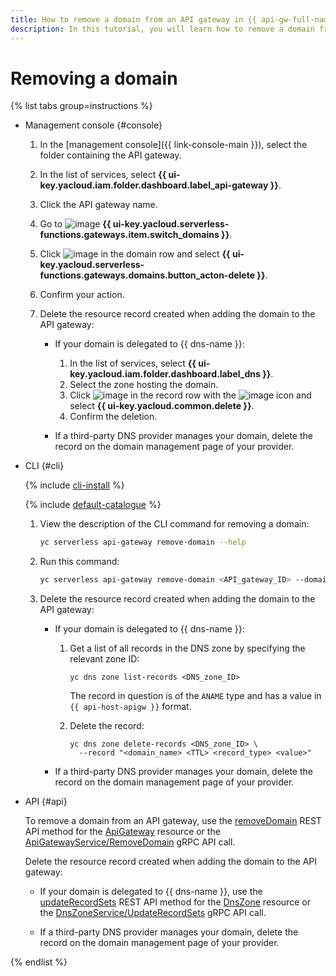```yaml
---
title: How to remove a domain from an API gateway in {{ api-gw-full-name }}
description: In this tutorial, you will learn how to remove a domain from an API gateway in {{ api-gw-full-name }}.
---
```


# Removing a domain

{% list tabs group=instructions %}

- Management console {#console}

  1. In the [management console]({{ link-console-main }}), select the folder containing the API gateway.
  1. In the list of services, select **{{ ui-key.yacloud.iam.folder.dashboard.label_api-gateway }}**.
  1. Click the API gateway name.
  1. Go to ![image](../../_assets/api-gateway/domain-icon.svg) **{{ ui-key.yacloud.serverless-functions.gateways.item.switch_domains }}**.
  1. Click ![image](../../_assets/options.svg) in the domain row and select **{{ ui-key.yacloud.serverless-functions.gateways.domains.button_acton-delete }}**.
  1. Confirm your action.
  1. Delete the resource record created when adding the domain to the API gateway:
      
      * If your domain is delegated to {{ dns-name }}:

        1. In the list of services, select **{{ ui-key.yacloud.iam.folder.dashboard.label_dns }}**.
        1. Select the zone hosting the domain.
        1. Click ![image](../../_assets/options.svg) in the record row with the ![image](../../_assets/api-gateway/service-icon.svg) icon and select **{{ ui-key.yacloud.common.delete }}**.
        1. Confirm the deletion.

      * If a third-party DNS provider manages your domain, delete the record on the domain management page of your provider.

- CLI {#cli}

  {% include [cli-install](../../_includes/cli-install.md) %}

  {% include [default-catalogue](../../_includes/default-catalogue.md) %}

  1. View the description of the CLI command for removing a domain:

      ```bash
      yc serverless api-gateway remove-domain --help
      ```

  1. Run this command:

      ```bash
      yc serverless api-gateway remove-domain <API_gateway_ID> --domain-id <domain_ID>
      ```

  1. Delete the resource record created when adding the domain to the API gateway:
      
      * If your domain is delegated to {{ dns-name }}:

        1. Get a list of all records in the DNS zone by specifying the relevant zone ID:

            ```
            yc dns zone list-records <DNS_zone_ID>
            ```
        
            The record in question is of the `ANAME` type and has a value in `{{ api-host-apigw }}` format.

        1. Delete the record:

            ```
            yc dns zone delete-records <DNS_zone_ID> \
              --record "<domain_name> <TTL> <record_type> <value>"
            ```

      * If a third-party DNS provider manages your domain, delete the record on the domain management page of your provider.

- API {#api}

  To remove a domain from an API gateway, use the [removeDomain](../apigateway/api-ref/ApiGateway/removeDomain.md) REST API method for the [ApiGateway](../apigateway/api-ref/ApiGateway/index.md) resource or the [ApiGatewayService/RemoveDomain](../apigateway/api-ref/grpc/ApiGateway/removeDomain.md) gRPC API call.

  Delete the resource record created when adding the domain to the API gateway:
      
  * If your domain is delegated to {{ dns-name }}, use the [updateRecordSets](../../dns/api-ref/DnsZone/updateRecordSets.md) REST API method for the [DnsZone](../../dns/api-ref/DnsZone/index.md) resource or the [DnsZoneService/UpdateRecordSets](../../dns/api-ref/grpc/DnsZone/updateRecordSets.md) gRPC API call.

  * If a third-party DNS provider manages your domain, delete the record on the domain management page of your provider.

{% endlist %}